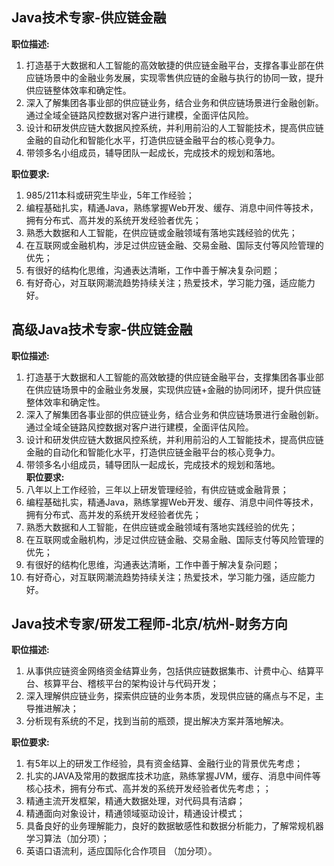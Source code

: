 

## Java技术专家-供应链金融
**职位描述:**
1. 打造基于大数据和人工智能的高效敏捷的供应链金融平台，支撑各事业部在供应链场景中的金融业务发展，实现零售供应链的金融与执行的协同一致，提升供应链整体效率和确定性。
2. 深入了解集团各事业部的供应链业务，结合业务和供应链场景进行金融创新。通过全域全链路风控数据对客户进行建模，全面评估风险。
3. 设计和研发供应链大数据风控系统，并利用前沿的人工智能技术，提高供应链金融的自动化和智能化水平，打造供应链金融平台的核心竞争力。
4. 带领多名小组成员，辅导团队一起成长，完成技术的规划和落地。    

**职位要求:** 
1. 985/211本科或研究生毕业，5年工作经验；
2. 编程基础扎实，精通Java，熟练掌握Web开发、缓存、消息中间件等技术，拥有分布式、高并发的系统开发经验者优先；
3. 熟悉大数据和人工智能，在供应链或金融领域有落地实践经验的优先；
4. 在互联网或金融机构，涉足过供应链金融、交易金融、国际支付等风险管理的优先；
5. 有很好的结构化思维，沟通表达清晰，工作中善于解决复杂问题；
6. 有好奇心，对互联网潮流趋势持续关注；热爱技术，学习能力强，适应能力好。

## 高级Java技术专家-供应链金融
**职位描述:** 
1. 打造基于大数据和人工智能的高效敏捷的供应链金融平台，支撑集团各事业部在供应链场景中的金融业务发展，实现供应链+金融的协同闭环，提升供应链整体效率和确定性。
2. 深入了解集团各事业部的供应链业务，结合业务和供应链场景进行金融创新。通过全域全链路风控数据对客户进行建模，全面评估风险。
3. 设计和研发供应链大数据风控系统，并利用前沿的人工智能技术，提高供应链金融的自动化和智能化水平，打造供应链金融平台的核心竞争力。
4. 带领多名小组成员，辅导团队一起成长，完成技术的规划和落地。    
**职位要求:**
1. 八年以上工作经验，三年以上研发管理经验，有供应链或金融背景；
2. 编程基础扎实，精通Java，熟练掌握Web开发、缓存、消息中间件等技术，拥有分布式、高并发的系统开发经验者优先；
3. 熟悉大数据和人工智能，在供应链或金融领域有落地实践经验的优先；
4. 在互联网或金融机构，涉足过供应链金融、交易金融、国际支付等风险管理的优先；
5. 有很好的结构化思维，沟通表达清晰，工作中善于解决复杂问题；
6. 有好奇心，对互联网潮流趋势持续关注；热爱技术，学习能力强，适应能力好。

## Java技术专家/研发工程师-北京/杭州-财务方向
**职位描述:**
1. 从事供应链资金网络资金结算业务，包括供应链数据集市、计费中心、结算平台、核算平台、稽核平台的架构设计与代码开发；
2. 深入理解供应链业务，探索供应链的业务本质，发现供应链的痛点与不足，主导推进解决；
3. 分析现有系统的不足，找到当前的瓶颈，提出解决方案并落地解决。   

**职位要求:**
1. 有5年以上的研发工作经验，具有资金结算、金融行业的背景优先考虑；
2. 扎实的JAVA及常用的数据库技术功底，熟练掌握JVM，缓存、消息中间件等核心技术，拥有分布式、高并发的系统开发经验者优先考虑；；
3. 精通主流开发框架，精通大数据处理，对代码具有洁癖；
4. 精通面向对象设计，精通领域驱动设计，精通设计模式；
5. 具备良好的业务理解能力，良好的数据敏感性和数据分析能力，了解常规机器学习算法（加分项）；
6. 英语口语流利，适应国际化合作项目 （加分项）。
